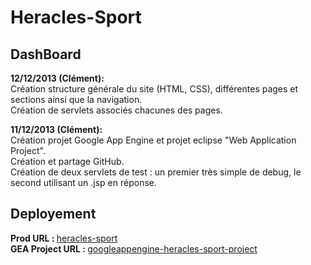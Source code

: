 <h1>Heracles-Sport</h1>

<h2>DashBoard</h2>

<b>12/12/2013 (Clément):</b><br/>
Création structure générale du site (HTML, CSS), différentes pages et sections ainsi que la navigation.<br/>
Création de servlets associés chacunes des pages.<br/>

<b>11/12/2013 (Clément):</b><br/>
Création projet Google App Engine et projet eclipse "Web Application Project".<br/>
Création et partage GitHub.<br/>
Création de deux servlets de test : un premier très simple de debug, le second utilisant un .jsp en réponse.<br/>

<h2>Deployement</h2>

<b>Prod URL : </b> <a href="http://heracles-sport.appspot.com/" target="_blank">heracles-sport</a><br/>
<b>GEA Project URL : </b> <a href="https://appengine.google.com/dashboard?app_id=s~heracles-sport" target="_blank">googleappengine-heracles-sport-project</a><br/>

